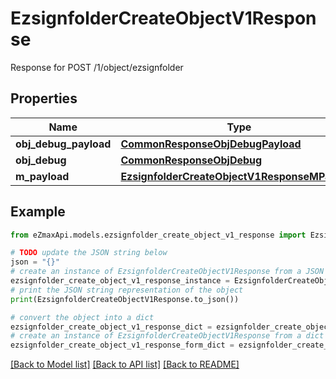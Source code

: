 # EzsignfolderCreateObjectV1Response

Response for POST /1/object/ezsignfolder

## Properties

Name | Type | Description | Notes
------------ | ------------- | ------------- | -------------
**obj_debug_payload** | [**CommonResponseObjDebugPayload**](CommonResponseObjDebugPayload.md) |  | 
**obj_debug** | [**CommonResponseObjDebug**](CommonResponseObjDebug.md) |  | [optional] 
**m_payload** | [**EzsignfolderCreateObjectV1ResponseMPayload**](EzsignfolderCreateObjectV1ResponseMPayload.md) |  | 

## Example

```python
from eZmaxApi.models.ezsignfolder_create_object_v1_response import EzsignfolderCreateObjectV1Response

# TODO update the JSON string below
json = "{}"
# create an instance of EzsignfolderCreateObjectV1Response from a JSON string
ezsignfolder_create_object_v1_response_instance = EzsignfolderCreateObjectV1Response.from_json(json)
# print the JSON string representation of the object
print(EzsignfolderCreateObjectV1Response.to_json())

# convert the object into a dict
ezsignfolder_create_object_v1_response_dict = ezsignfolder_create_object_v1_response_instance.to_dict()
# create an instance of EzsignfolderCreateObjectV1Response from a dict
ezsignfolder_create_object_v1_response_form_dict = ezsignfolder_create_object_v1_response.from_dict(ezsignfolder_create_object_v1_response_dict)
```
[[Back to Model list]](../README.md#documentation-for-models) [[Back to API list]](../README.md#documentation-for-api-endpoints) [[Back to README]](../README.md)


